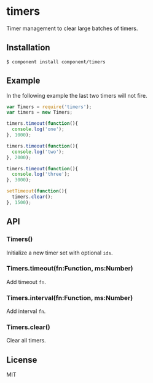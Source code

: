 
# timers

  Timer management to clear large batches of timers.

## Installation

    $ component install component/timers

## Example

  In the following example the last two timers will not fire.

```js
var Timers = require('timers');
var timers = new Timers;

timers.timeout(function(){
  console.log('one');
}, 1000);

timers.timeout(function(){
  console.log('two');
}, 2000);

timers.timeout(function(){
  console.log('three');
}, 3000);

setTimeout(function(){
  timers.clear();
}, 1500);
```

## API

### Timers()

  Initialize a new timer set with optional `ids`.

### Timers.timeout(fn:Function, ms:Number)

  Add timeout `fn`.

### Timers.interval(fn:Function, ms:Number)

  Add interval `fn`.

### Timers.clear()

  Clear all timers.

## License

  MIT
